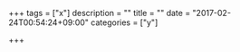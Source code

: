 +++
tags = ["x"]
description = ""
title = ""
date = "2017-02-24T00:54:24+09:00"
categories = ["y"]

+++

